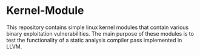 # Kernel-Module
This repository contains simple linux kernel modules that contain various binary exploitation vulnerabilities. The main purpose of these modules is to test the functionality of a static analysis compiler pass implemented in LLVM.
